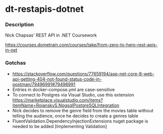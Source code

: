 # dt-restapis-dotnet

### Description

Nick Chapsas' REST API in .NET Coursework

https://courses.dometrain.com/courses/take/from-zero-to-hero-rest-apis-in-net

### Gotchas

- https://stackoverflow.com/questions/77659194/asp-net-core-8-web-api-getting-404-not-found-status-code-in-postman/79496991#79496991
- Entries in docker-compose.yml are case-sensitive
- To connect to Postgres via Visual Studio, use this extension\
https://marketplace.visualstudio.com/items?itemName=RojanskyS.NpgsqlPostgreSQLIntegration
- Nick decides to remove the genre field from the movies table without telling the audience, once he decides to create a genres table
- FluentValidation.DependencyInjectionExtensions nuget package is needed to be added [Implementing Validation]
